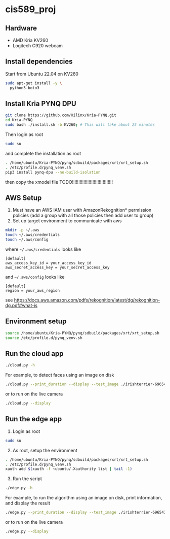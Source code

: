 # cis589_proj

## Hardware
* AMD Kria KV260
* Logitech C920 webcam

## Install dependencies
Start from Ubuntu 22.04 on KV260

```bash
sudo apt-get install -y \
  python3-boto3
```

## Install Kria PYNQ DPU
```bash
git clone https://github.com/Xilinx/Kria-PYNQ.git
cd Kria-PYNQ
sudo bash ./install.sh -b KV260; # This will take about 25 minutes
```
Then login as root
```bash
sudo su
```
and complete the installation as root
```bash
. /home/ubuntu/Kria-PYNQ/pynq/sdbuild/packages/xrt/xrt_setup.sh
. /etc/profile.d/pynq_venv.sh
pip3 install pynq-dpu --no-build-isolation
```
then copy the xmodel file
TODO!!!!!!!!!!!!!!!!!!!!!!!!!!!!!!!!

## AWS Setup
1. Must have an AWS IAM user with AmazonRekognition* permission policies (add a group with all those policies then add user to group)
2. Set up target environment to communicate with aws
```bash
mkdir -p ~/.aws
touch ~/.aws/credentials
touch ~/.aws/config
```

where `~/.aws/credentials` looks like
```
[default]
aws_access_key_id = your_access_key_id
aws_secret_access_key = your_secret_access_key
```

and `~/.aws/config` looks like
```
[default]
region = your_aws_region
```

see https://docs.aws.amazon.com/pdfs/rekognition/latest/dg/rekognition-dg.pdf#what-is

## Environment setup
```bash
source /home/ubuntu/Kria-PYNQ/pynq/sdbuild/packages/xrt/xrt_setup.sh
source /etc/profile.d/pynq_venv.sh
```

## Run the cloud app
```bash
./cloud.py -h
```

For example, to detect faces using an image on disk
```bash
./cloud.py --print_duration --display --test_image ./irishterrier-696543.jpg --algorithm detect_faces
```

or to run on the live camera
```bash
./cloud.py --display
```

## Run the edge app
1. Login as root
```bash
sudo su
```
2. As root, setup the environment
```bash
. /home/ubuntu/Kria-PYNQ/pynq/sdbuild/packages/xrt/xrt_setup.sh
. /etc/profile.d/pynq_venv.sh
xauth add $(xauth -f ~ubuntu/.Xauthority list | tail -1)
```
3. Run the script
```bash
./edge.py -h
```

For example, to run the algorithm using an image on disk, print information, and display the result
```bash
./edge.py --print_duration --display --test_image ./irishterrier-696543.jpg
```

or to run on the live camera
```bash
./edge.py --display
```